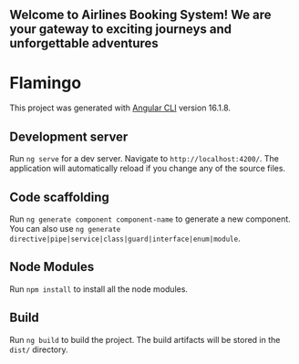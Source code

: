 ## Welcome to Airlines Booking System! We are your gateway to exciting journeys and unforgettable adventures

# Flamingo

This project was generated with [Angular CLI](https://github.com/angular/angular-cli) version 16.1.8.

## Development server

Run `ng serve` for a dev server. Navigate to `http://localhost:4200/`. The application will automatically reload if you change any of the source files.

## Code scaffolding

Run `ng generate component component-name` to generate a new component. You can also use `ng generate directive|pipe|service|class|guard|interface|enum|module`.

## Node Modules 

Run `npm install` to install all the node modules.

## Build

Run `ng build` to build the project. The build artifacts will be stored in the `dist/` directory.

